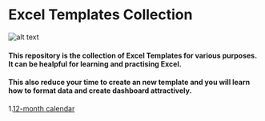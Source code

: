 # Excel Templates Collection

![alt text](https://images.ctfassets.net/lzny33ho1g45/excel-online-guide-p-img/b800bd34c077003197f95b1bac3b2a73/file.png?w=1520&fm=jpg&q=30&fit=thumb&h=760 "Excel")

#### This repository is the collection of Excel Templates for various purposes. It can be healpful for learning and practising Excel.
#### This also reduce your time to create an new template and you will learn how to format data and create dashboard attractively.

1.[12-month calendar]([[https://www.google.com](https://github.com/thabresh-data-scientist/Microsoft-Excel/blob/main/12-month%20calendar.xlsx)])

